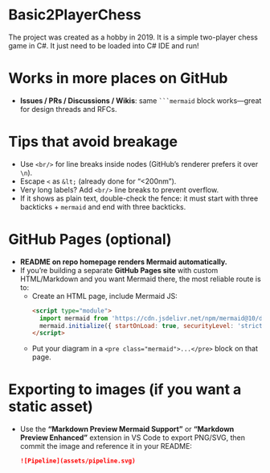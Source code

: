 # Basic2PlayerChess
The project was created as a hobby in 2019. It is a simple two-player chess game in C#. 
It just need to be loaded into C# IDE and run!


# Works in more places on GitHub
- **Issues / PRs / Discussions / Wikis**: same ` ```mermaid ` block works—great for design threads and RFCs.

# Tips that avoid breakage
- Use `<br/>` for line breaks inside nodes (GitHub’s renderer prefers it over `\n`).  
- Escape `<` as `&lt;` (already done for “\<200nm”).  
- Very long labels? Add `<br/>` line breaks to prevent overflow.  
- If it shows as plain text, double-check the fence: it must start with three backticks + `mermaid` and end with three backticks.

# GitHub Pages (optional)
- **README on repo homepage renders Mermaid automatically.**  
- If you’re building a separate **GitHub Pages site** with custom HTML/Markdown and you want Mermaid there, the most reliable route is to:
  - Create an HTML page, include Mermaid JS:
    ```html
    <script type="module">
      import mermaid from 'https://cdn.jsdelivr.net/npm/mermaid@10/dist/mermaid.esm.min.mjs';
      mermaid.initialize({ startOnLoad: true, securityLevel: 'strict' });
    </script>
    ```
  - Put your diagram in a `<pre class="mermaid">...</pre>` block on that page.

# Exporting to images (if you want a static asset)
- Use the **“Markdown Preview Mermaid Support”** or **“Markdown Preview Enhanced”** extension in VS Code to export PNG/SVG, then commit the image and reference it in your README:
  ```markdown
  ![Pipeline](assets/pipeline.svg)
